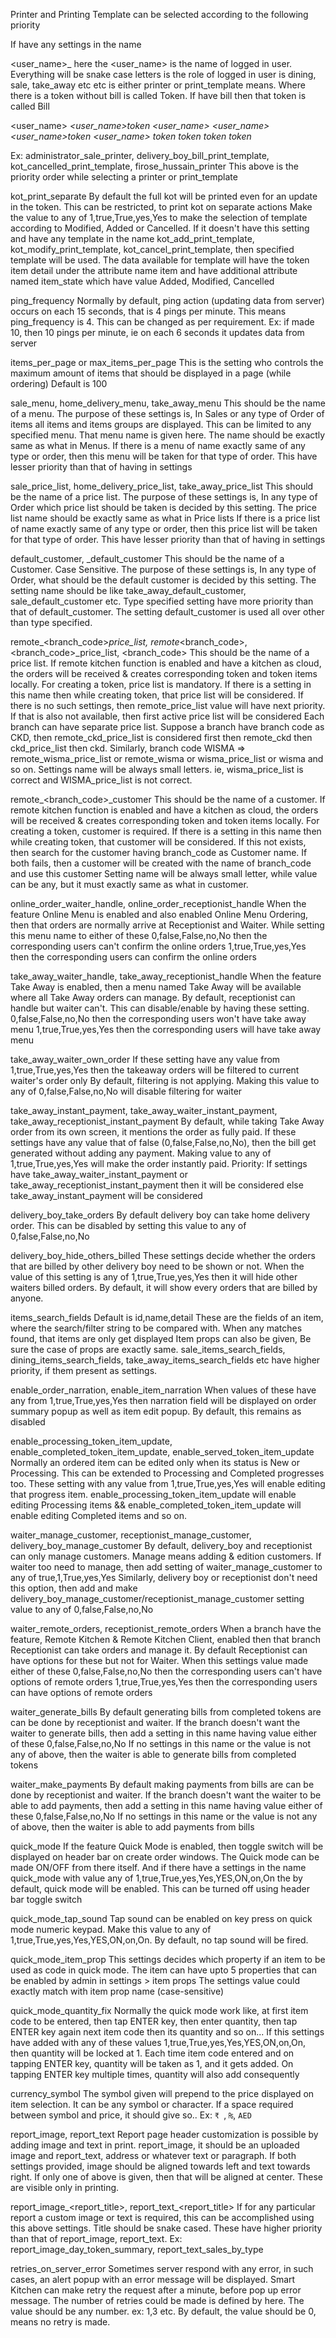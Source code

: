 Printer and Printing Template can be selected according to the following priority

If have any settings in the name

<user_name>_<role>_<type>_<item>
here the <user_name> is the name of logged in user. Everything will be snake case letters
<role> is the role of logged in user
<type> is dining, sale, take_away etc etc
<item> is either printer or print_template
<token> means. Where there is a token without bill is called Token. If have bill then that token is called Bill 

<user_name>_<type>_<token>_<item>
<user_name>_<type>_token
<user_name>_<type>_<item>
<user_name>_<token>_<item>
<user_name>_token_<item>
<user_name>_<item>
<role>_<type>_<token>_<item>
<role>_<type>_token_<item>
<role>_<type>_<item>
<role>_<token>_<item>
<role>_token_<item>
<role>_<item>
<type>_<token>_<item>
<type>_token_<item>
<type>_<item>
<token>_<item>
token_<item>
<item>

Ex: administrator_sale_printer, delivery_boy_bill_print_template, kot_cancelled_print_template, firose_hussain_printer
This above is the priority order while selecting a printer or print_template


kot_print_separate
By default the full kot will be printed even for an update in the token. This can be restricted, to print kot on separate actions
Make the value to any of 1,true,True,yes,Yes to make the selection of template according to Modified, Added or Cancelled.
If it doesn't have this setting and have any template in the name kot_add_print_template, kot_modify_print_template, kot_cancel_print_template, then specified template will be used.
The data available for template will have the token item detail under the attribute name item and have additional attribute named item_state which have value Added, Modified, Cancelled


ping_frequency
Normally by default, ping action (updating data from server) occurs on each 15 seconds, that is 4 pings per minute.
This means ping_frequency is 4. This can be changed as per requirement. Ex: if made 10, then 10 pings per minute, ie on each 6 seconds it updates data from server 


items_per_page or max_items_per_page
This is the setting who controls the maximum amount of items that should be displayed in a page (while ordering)
Default is 100


sale_menu, home_delivery_menu, take_away_menu
This should be the name of a menu.
The purpose of these settings is, In Sales or any type of Order of items all items and items groups are displayed. This can be limited to any specified menu.
That menu name is given here. The name should be exactly same as what in Menus.
If there is a menu of name exactly same of any type or order, then this menu will be taken for that type of order. This have lesser priority than that of having in settings 


sale_price_list, home_delivery_price_list, take_away_price_list
This should be the name of a price list.
The purpose of these settings is, In any type of Order which price list should be taken is decided by this setting.
The price list name should be exactly same as what in Price lists
If there is a price list of name exactly same of any type or order, then this price list will be taken for that type of order. This have lesser priority than that of having in settings


default_customer, <type>_default_customer
This should be the name of a Customer. Case Sensitive.
The purpose of these settings is, In any type of Order, what should be the default customer is decided by this setting.
The setting name should be like take_away_default_customer, sale_default_customer etc.
Type specified setting have more priority than that of default_customer. The setting default_customer is used all over other than type specified.


remote_<branch_code>_price_list, remote_<branch_code>, <branch_code>_price_list, <branch_code>
This should be the name of a price list.
If remote kitchen function is enabled and have a kitchen as cloud, the orders will be received & creates corresponding token and token items locally.
For creating a token, price list is mandatory. If there is a setting in this name then while creating token, that price list will be considered.
If there is no such settings, then remote_price_list value will have next priority. If that is also not available, then first active price list will be considered
Each branch can have separate price list. Suppose a branch have branch code as CKD, then remote_ckd_price_list is considered first then remote_ckd then ckd_price_list then ckd.
Similarly, branch code WISMA => remote_wisma_price_list or remote_wisma or wisma_price_list or wisma and so on.
Settings name will be always small letters. ie, wisma_price_list is correct and WISMA_price_list is not correct.


remote_<branch_code>_customer
This should be the name of a customer.
If remote kitchen function is enabled and have a kitchen as cloud, the orders will be received & creates corresponding token and token items locally.
For creating a token, customer is required. If there is a setting in this name then while creating token, that customer will be considered.
If this not exists, then search for the customer having branch_code as Customer name.
If both fails, then a customer will be created with the name of branch_code and use this customer
Setting name will be always small letter, while value can be any, but it must exactly same as what in customer.


online_order_waiter_handle, online_order_receptionist_handle
When the feature Online Menu is enabled and also enabled Online Menu Ordering, then that orders are normally arrive at Receptionist and Waiter.
While setting this menu name to either of these
0,false,False,no,No then the corresponding users can't confirm the online orders
1,true,True,yes,Yes then the corresponding users can confirm the online orders


take_away_waiter_handle, take_away_receptionist_handle
When the feature Take Away is enabled, then a menu named Take Away will be available where all Take Away orders can manage. By default, receptionist can handle but waiter can't. This can disable/enable by having these setting.
0,false,False,no,No then the corresponding users won't have take away menu
1,true,True,yes,Yes then the corresponding users will have take away menu


take_away_waiter_own_order
If these setting have any value from 1,true,True,yes,Yes then the takeaway orders will be filtered to current waiter's order only
By default, filtering is not applying. Making this value to any of 0,false,False,no,No will disable filtering for waiter


take_away_instant_payment, take_away_waiter_instant_payment, take_away_receptionist_instant_payment
By default, while taking Take Away order from its own screen, it mentions the order as fully paid.
If these settings have any value that of false (0,false,False,no,No), then the bill get generated without adding any payment.
Making value to any of 1,true,True,yes,Yes will make the order instantly paid.
Priority: If settings have take_away_waiter_instant_payment or take_away_receptionist_instant_payment then it will be considered else take_away_instant_payment will be considered


delivery_boy_take_orders
By default delivery boy can take home delivery order. This can be disabled by setting this value to any of 0,false,False,no,No


delivery_boy_hide_others_billed
These settings decide whether the orders that are billed by other delivery boy need to be shown or not.
When the value of this setting is any of 1,true,True,yes,Yes then it will hide other waiters billed orders.
By default, it will show every orders that are billed by anyone.

items_search_fields
Default is id,name,detail
These are the fields of an item, where the search/filter string  to be compared with. When any matches found, that items are only get displayed
Item props can also be given, Be sure the case of props are exactly same.
sale_items_search_fields, dining_items_search_fields, take_away_items_search_fields etc have higher priority, if them present as settings.


enable_order_narration, enable_item_narration
When values of these have any from 1,true,True,yes,Yes then narration field will be displayed on order summary popup as well as item edit popup.
By default, this remains as disabled


enable_processing_token_item_update, enable_completed_token_item_update, enable_served_token_item_update
Normally an ordered item can be edited only when its status is New or Processing. This can be extended to Processing and Completed progresses too.
These setting with any value from 1,true,True,yes,Yes will enable editing that progress item.
enable_processing_token_item_update will enable editing Processing items && enable_completed_token_item_update will enable editing Completed items and so on.


waiter_manage_customer, receptionist_manage_customer, delivery_boy_manage_customer
By default, delivery_boy and receptionist can only manage customers. Manage means adding & edition customers.
If waiter too need to manage, then add setting of waiter_manage_customer to any of true,1,True,yes,Yes
Similarly, delivery boy or receptionist don't need this option, then add and make delivery_boy_manage_customer/receptionist_manage_customer setting value to any of 0,false,False,no,No


waiter_remote_orders, receptionist_remote_orders
When a branch have the feature, Remote Kitchen & Remote Kitchen Client, enabled then that branch Receptionist can take orders and manage it. By default Receptionist can have options for these but not for Waiter.
When this settings value made either of these
0,false,False,no,No then the corresponding users can't have options of remote orders
1,true,True,yes,Yes then the corresponding users can have options of remote orders


waiter_generate_bills
By default generating bills from completed tokens are can be done by receptionist and waiter. If the branch doesn't want the waiter to generate bills, then add a setting in this name having value either of these
0,false,False,no,No
If no settings in this name or the value is not any of above, then the waiter is able to generate bills from completed tokens


waiter_make_payments
By default making payments from bills are can be done by receptionist and waiter. If the branch doesn't want the waiter to be able to add payments, then add a setting in this name having value either of these
0,false,False,no,No
If no settings in this name or the value is not any of above, then the waiter is able to add payments from bills


quick_mode
If the feature Quick Mode is enabled, then toggle switch will be displayed on header bar on create order windows. The Quick mode can be made ON/OFF from there itself.
And if there have a settings in the name quick_mode with value any of 1,true,True,yes,Yes,YES,ON,on,On the by default, quick mode will be enabled. This can be turned off using header bar toggle switch


quick_mode_tap_sound
Tap sound can be enabled on key press on quick mode numeric keypad. Make this value to any of 1,true,True,yes,Yes,YES,ON,on,On.
By default, no tap sound will be fired.


quick_mode_item_prop
This settings decides which property if an item to be used as code in quick mode. The item can have upto 5 properties that can be enabled by admin in settings > item props
The settings value could exactly match with item prop name (case-sensitive)


quick_mode_quantity_fix
Normally the quick mode work like, at first item code to be entered, then tap ENTER key, then enter quantity, then tap ENTER key again next item code then its quantity and so on...
If this settings have added with any of these values 1,true,True,yes,Yes,YES,ON,on,On, then quantity will be locked at 1.
Each time item code entered and on tapping ENTER key, quantity will be taken as 1, and it gets added. On tapping ENTER key multiple times, quantity will also add consequently


currency_symbol
The symbol given will prepend to the price displayed on item selection. It can be any symbol or character. If a space required between symbol and price, it should give so.. Ex: `₹ `, `₨`, `AED `


report_image, report_text
Report page header customization is possible by adding image and text in print. report_image, it should be an uploaded image and report_text, address or whatever text or paragraph.
If both settings provided, image should be aligned towards left and text towards right. If only one of above is given, then that will be aligned at center.
These are visible only in printing.


report_image_<report_title>, report_text_<report_title>
If for any particular report a custom image or text is required, this can be accomplished using this above settings. Title should be snake cased.
These have higher priority than that of report_image, report_text.
Ex: report_image_day_token_summary, report_text_sales_by_type


retries_on_server_error
Sometimes server respond with any error, in such cases, an alert popup with an error message will be displayed.
Smart Kitchen can make retry the request after a minute, before pop up error message.
The number of retries could be made is defined by here. The value should be any number. ex: 1,3 etc.
By default, the value should be 0, means no retry is made.

